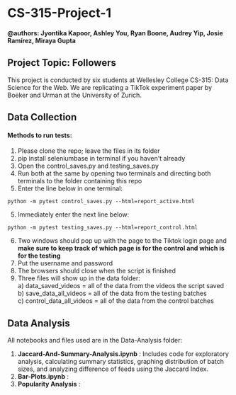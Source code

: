 # CS-315-Project-1
#### @authors: Jyontika Kapoor, Ashley You, Ryan Boone, Audrey Yip, Josie Ramírez, Miraya Gupta
## Project Topic: Followers

This project is conducted by six students at Wellesley College CS-315: Data Science for the Web.
We are replicating a TikTok experiment paper by Boeker and Urman at the University of Zurich.

## Data Collection
#### Methods to run tests:
1. Please clone the repo; leave the files in its folder
2. pip install seleniumbase in terminal if you haven't already
3. Open the control_saves.py and testing_saves.py
4. Run both at the same by opening two terminals and directing both terminals to the folder containing this repo
5. Enter the line below in one terminal:

```
python -m pytest control_saves.py --html=report_active.html
```
5. Immediately enter the next line below:

```
python -m pytest testing_saves.py --html=report_control.html

```
6. Two windows should pop up with the page to the Tiktok login page and **make sure to keep track of which page is for the control and which is for the testing**
7. Put the username and password
8. The browsers should close when the script is finished
9. Three files will show up in the data folder: <br />
       a) data_saved_videos = all of the data from the videos the script saved <br />
       b) save_data_all_videos = all of the data from the testing batches <br />
       c) control_data_all_videos = all of the data from the control batches <br />
       
## Data Analysis
All notebooks and files used are in the Data-Analysis folder:

1. **Jaccard-And-Summary-Analysis.ipynb** : Includes code for exploratory analysis, calculating summary statistics, graphing distribution of batch sizes, and analyzing difference of feeds using the Jaccard Index.
2. **Bar-Plots.ipynb** :
3. **Popularity Analysis** :

